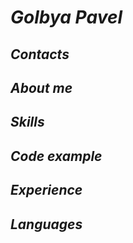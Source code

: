 # *Golbya Pavel*
## *Contacts*
## *About me*
## *Skills*
## *Code example*
## *Experience*
## *Languages*